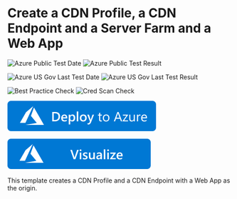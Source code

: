 # Create a CDN Profile, a CDN Endpoint and a Server Farm and a Web App

![Azure Public Test Date](https://azurequickstartsservice.blob.core.windows.net/badges/quickstarts/microsoft.cdn/201-cdn-with-web-app/PublicLastTestDate.svg)
![Azure Public Test Result](https://azurequickstartsservice.blob.core.windows.net/badges/quickstarts/microsoft.cdn/201-cdn-with-web-app/PublicDeployment.svg)

![Azure US Gov Last Test Date](https://azurequickstartsservice.blob.core.windows.net/badges/quickstarts/microsoft.cdn/201-cdn-with-web-app/FairfaxLastTestDate.svg)
![Azure US Gov Last Test Result](https://azurequickstartsservice.blob.core.windows.net/badges/quickstarts/microsoft.cdn/201-cdn-with-web-app/FairfaxDeployment.svg)

![Best Practice Check](https://azurequickstartsservice.blob.core.windows.net/badges/quickstarts/microsoft.cdn/201-cdn-with-web-app/BestPracticeResult.svg)
![Cred Scan Check](https://azurequickstartsservice.blob.core.windows.net/badges/quickstarts/microsoft.cdn/201-cdn-with-web-app/CredScanResult.svg)

[![Deploy To Azure](https://raw.githubusercontent.com/Azure/azure-quickstart-templates/master/1-CONTRIBUTION-GUIDE/images/deploytoazure.svg?sanitize=true)](https://portal.azure.com/#create/Microsoft.Template/uri/https%3A%2F%2Fraw.githubusercontent.com%2FAzure%2Fazure-quickstart-templates%2Fmaster%2Fquickstarts%2Fmicrosoft.cdn%2F201-cdn-with-web-app%2Fazuredeploy.json)

[![Visualize](https://raw.githubusercontent.com/Azure/azure-quickstart-templates/master/1-CONTRIBUTION-GUIDE/images/visualizebutton.svg?sanitize=true)](http://armviz.io/#/?load=https%3A%2F%2Fraw.githubusercontent.com%2FAzure%2Fazure-quickstart-templates%2Fmaster%2Fquickstarts%2Fmicrosoft.cdn%2F201-cdn-with-web-app%2Fazuredeploy.json)

This template creates a CDN Profile and a CDN Endpoint with a Web App as the origin.
